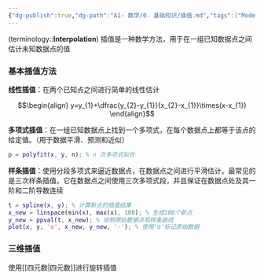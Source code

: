 ```yaml
---
{"dg-publish":true,"dg-path":"A1- 数学/0. 基础知识/插值.md","tags":["Modeling"],"permalink":"/A1- 数学/0. 基础知识/插值/","dgPassFrontmatter":true,"noteIcon":"","created":"2024-07-05T18:00:52.000+08:00","updated":"2025-09-29T18:48:35.000+08:00"}
---
```


(terminology::**Interpolation**)
插值是一种数学方法，用于在一组已知数据点之间估计未知数据点的值

### 基本插值方法

**线性插值**：在两个已知点之间进行简单的线性估计

$$\begin{align}
y=y_{1}+\dfrac{y_{2}-y_{1}}{x_{2}-x_{1}}\times(x-x_{1})
\end{align}$$

**多项式插值**：在一组已知数据点上找到一个多项式，在每个数据点上都等于该点的给定值。（用于数据平滑、预测和近似）

```MATLAB
p = polyfit(x, y, n); % n 次多项式拟合
```

**样条插值**：使用分段多项式来逼近数据点，在数据点之间进行平滑估计。最常见的是三次样条插值，它在数据点之间使用三次多项式段，并且保证在数据点处及其一阶和二阶导数连续

```matlab
t = spline(x, y); % 计算新点的插值结果 
x_new = linspace(min(x), max(x), 100); % 生成100个新点 
y_new = ppval(t, x_new); % 绘制原始数据点和样条曲线 
plot(x, y, 'o', x_new, y_new, '-'); % 使用'o'标记原始数据
```

### 三维插值
使用[[四元数\|四元数]]进行旋转插值

